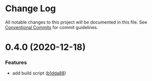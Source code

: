 # Change Log

All notable changes to this project will be documented in this file.
See [Conventional Commits](https://conventionalcommits.org) for commit guidelines.

# 0.4.0 (2020-12-18)


### Features

* add build script ([b1dda88](https://github.com/tchupp/nomad-ts/commit/b1dda88ff7e2d69874225c6ad3deba8ae71143a9))
